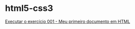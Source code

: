 # html5-css3
 
<a href="https://github.com/manoelbruno/html5-css3/tree/main/exercicios/modulo1/ex.001_esse_%C3%A9_meu_primeiro_documento_html5">Executar o exercício 001 - Meu primeiro documento em HTML</a>